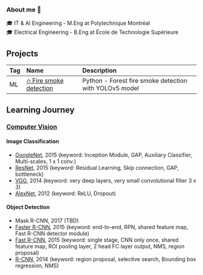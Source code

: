 ### About me 👋

🎓 IT & AI Engineering - M.Eng at Polytechnique Montréal<br />
🎓 Electrical Engineering - B.Eng at École de Technologie Supérieure <br />


## Projects

| Tag | Name | Description
|:---|:---|:---
|ML|[🔥 Fire smoke detection](https://github.com/MorganPeju/inf8225_project) | Python - Forest fire smoke detection with YOLOv5 model

## Learning Journey

### [Computer Vision](https://github.com/khchu93/ComputerVision/tree/main)

#### Image Classification
- [GoogleNet](https://github.com/khchu93/ComputerVision/blob/main/notes/GoogLeNet.md), 2015 (keyword: Inception Module, GAP, Auxiliary Classifier, Multi-scales, 1 x 1 conv.)
- [ResNet](https://github.com/khchu93/ComputerVision/blob/main/notes/ResNet.md), 2015 (keyword: Residual Learning, Skip connection, GAP, bottleneck)
- [VGG](https://github.com/khchu93/ComputerVision/blob/main/notes/VGG.md), 2014 (keyword: very deep layers, very small convolutional filter 3 x 3)
- [AlexNet](https://github.com/khchu93/ComputerVision/blob/main/notes/AlexNet.md), 2012 (keyword: ReLU, Dropout)

#### Object Detection
- Mask R-CNN, 2017 (TBD)
- [Faster R-CNN](https://github.com/khchu93/ComputerVision/blob/main/notes/Faster%20R-CNN.md), 2015 (keyword: end-to-end, RPN, shared feature map, Fast R-CNN detector module)
- [Fast R-CNN](https://github.com/khchu93/ComputerVision/blob/main/notes/Fast%20R-CNN.md), 2015 (keyword: single stage, CNN only once, shared feature map, ROI pooling layer, 2 head FC layer output, NMS, region proposal)
- [R-CNN](https://github.com/khchu93/ComputerVision/blob/main/notes/R-CNN.md), 2014 (keyword: region proposal, selective search, Bounding box regression, NMS)
<!--
#### Semantic Segmentation
- U-Net, 2015 (TBD)

#### Real-time Detection
- YOLOv8, 2023 (TBD)
- YOLOv5, 2020 (TBD)
- YOLOv1, 2016 (TBD)

#### Multi-purpose
- DAMamba, 2024 (TBD)
- Vision Mamba, 2024 (TBD)
- Mamba, 2023 (TBD)
- ConvNeXt, 2022 (TBD)
- ViT(Vision Transformer), 2020 (TBD)

#### Multimodal
- SAM(Segment Anything Model), 2023 (TBD)
- CLIP, 2021 (TBD)

### LLMs

#### Representation / Embeddings
- Seq2Seq, 2014 (TBD)
- Word2Vec, 2013 (TBD)

#### Foundational Architecture
- [Transformer](https://github.com/khchu93/LLMs/blob/main/notes/Transformer.md), 2017 (keyword: multi-head, self-attention, positional encoding, autoregression)

#### Understanding / NLP Pretraining
- T5, 2019 (TBD)
- BERT, 2018 (TBD)

#### Generation / Autoregressive Models
- GPT-2, 2019 (TBD)
- GPT, 2018 (TBD)

#### Instruction-Following / Alignment
- GPT-4, 2023 (TBD)
- InstructGPT, 2022 (TBD)
- GPT-3, 2020 (TBD)

#### Democratized / Frontier / Industrial-Scale Models
- DeepSeek, 2025 (TBD)
- LLaMA,2023 (TBD)
-->
